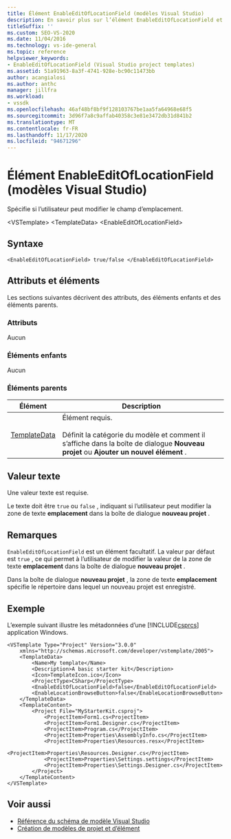 ```yaml
---
title: Élément EnableEditOfLocationField (modèles Visual Studio)
description: En savoir plus sur l’élément EnableEditOfLocationField et sur la façon dont il spécifie si l’utilisateur peut modifier le champ d’emplacement.
titleSuffix: ''
ms.custom: SEO-VS-2020
ms.date: 11/04/2016
ms.technology: vs-ide-general
ms.topic: reference
helpviewer_keywords:
- EnableEditOfLocationField (Visual Studio project templates)
ms.assetid: 51a91963-8a3f-4741-928e-bc90c11473bb
author: acangialosi
ms.author: anthc
manager: jillfra
ms.workload:
- vssdk
ms.openlocfilehash: 46af48bf8bf9f128103767be1aa5fa64968e68f5
ms.sourcegitcommit: 3d96f7a8c9affab40358c3e81e3472db31d841b2
ms.translationtype: MT
ms.contentlocale: fr-FR
ms.lasthandoff: 11/17/2020
ms.locfileid: "94671296"
---
```

# <a name="enableeditoflocationfield-element-visual-studio-templates"></a>Élément EnableEditOfLocationField (modèles Visual Studio)
Spécifie si l’utilisateur peut modifier le champ d’emplacement.

 \<VSTemplate> \<TemplateData>
 \<EnableEditOfLocationField>

## <a name="syntax"></a>Syntaxe

```
<EnableEditOfLocationField> true/false </EnableEditOfLocationField>
```

## <a name="attributes-and-elements"></a>Attributs et éléments
 Les sections suivantes décrivent des attributs, des éléments enfants et des éléments parents.

### <a name="attributes"></a>Attributs
 Aucun

### <a name="child-elements"></a>Éléments enfants
 Aucun

### <a name="parent-elements"></a>Éléments parents

|Élément|Description|
|-------------|-----------------|
|[TemplateData](../extensibility/templatedata-element-visual-studio-templates.md)|Élément requis.<br /><br /> Définit la catégorie du modèle et comment il s’affiche dans la boîte de dialogue **Nouveau projet** ou **Ajouter un nouvel élément** .|

## <a name="text-value"></a>Valeur texte
 Une valeur texte est requise.

 Le texte doit être `true` ou `false` , indiquant si l’utilisateur peut modifier la zone de texte **emplacement** dans la boîte de dialogue **nouveau projet** .

## <a name="remarks"></a>Remarques
 `EnableEditOfLocationField` est un élément facultatif. La valeur par défaut est `true` , ce qui permet à l’utilisateur de modifier la valeur de la zone de texte **emplacement** dans la boîte de dialogue **nouveau projet** .

 Dans la boîte de dialogue **nouveau projet** , la zone de texte **emplacement** spécifie le répertoire dans lequel un nouveau projet est enregistré.

## <a name="example"></a>Exemple
 L’exemple suivant illustre les métadonnées d’une [!INCLUDE[csprcs](../data-tools/includes/csprcs_md.md)] application Windows.

```
<VSTemplate Type="Project" Version="3.0.0"
    xmlns="http://schemas.microsoft.com/developer/vstemplate/2005">
    <TemplateData>
        <Name>My template</Name>
        <Description>A basic starter kit</Description>
        <Icon>TemplateIcon.ico</Icon>
        <ProjectType>CSharp</ProjectType>
        <EnableEditOfLocationField>false</EnableEditOfLocationField>
        <EnableLocationBrowseButton>false</EnableLocationBrowseButton>
    </TemplateData>
    <TemplateContent>
        <Project File="MyStarterKit.csproj">
            <ProjectItem>Form1.cs<ProjectItem>
            <ProjectItem>Form1.Designer.cs</ProjectItem>
            <ProjectItem>Program.cs</ProjectItem>
            <ProjectItem>Properties\AssemblyInfo.cs</ProjectItem>
            <ProjectItem>Properties\Resources.resx</ProjectItem>
            <ProjectItem>Properties\Resources.Designer.cs</ProjectItem>
            <ProjectItem>Properties\Settings.settings</ProjectItem>
            <ProjectItem>Properties\Settings.Designer.cs</ProjectItem>
        </Project>
    </TemplateContent>
</VSTemplate>
```

## <a name="see-also"></a>Voir aussi
- [Référence du schéma de modèle Visual Studio](../extensibility/visual-studio-template-schema-reference.md)
- [Création de modèles de projet et d’élément](../ide/creating-project-and-item-templates.md)
